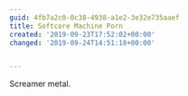 ```yaml
---
guid: 4fb7a2c0-0c38-4938-a1e2-3e32e735aaef
title: Softcore Machine Porn
created: '2019-09-23T17:52:02+00:00'
changed: '2019-09-24T14:51:18+00:00'


---
```


Screamer metal. 
